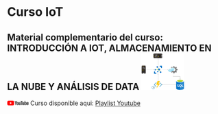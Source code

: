 # Curso IoT
Material complementario del curso: INTRODUCCIÓN A IOT, ALMACENAMIENTO EN LA NUBE Y ANÁLISIS DE DATA
<img src="/img/d1.png" width="100">
---
 <img src="/img/ytIcon.png" width="50">
 Curso disponible aqui: <a href="https://www.youtube.com/playlist?list=PL22a5HPkoCQb2UCUi800SvnNu_HrKVk-G">Playlist Youtube</a> 
